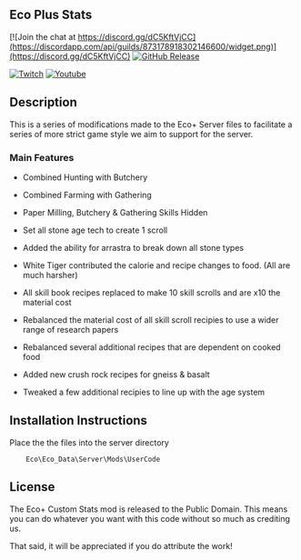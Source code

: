 Eco Plus Stats 
-----------------

[![Join the chat at https://discord.gg/dC5KftVjCC](https://discordapp.com/api/guilds/873178918302146600/widget.png)](https://discord.gg/dC5KftVjCC)
[![GitHub Release](https://img.shields.io/github/v/release/D-Kalkan/Custom-Stats-Eco.svg)](https://github.com/D-Kalkan/Custom-Stats-Eco/releases)

[![Twitch](https://img.shields.io/twitch/status/saltemike?style=social)](https://www.twitch.tv/saltemike)
[![Youtube](https://img.shields.io/youtube/channel/views/UCOblfLLbNni0_VUeGWhiKDw?style=social)](https://www.youtube.com/c/SaltEMike)

## Description ##

This is a series of modifications made to the Eco+ Server files to facilitate a series of more strict game style we aim to support for the server.

### Main Features ###


* Combined Hunting with Butchery
* Combined Farming with Gathering
* Paper Milling, Butchery & Gathering Skills Hidden
* Set all stone age tech to create 1 scroll
* Added the ability for arrastra to break down all stone types

* White Tiger contributed the calorie and recipe changes to food. (All are much harsher)
* All skill book recipes replaced to make 10 skill scrolls and are x10 the material cost
* Rebalanced the material cost of all skill scroll recipies to use a wider range of research papers
* Rebalanced several additional recipes that are dependent on cooked food
* Added new crush rock recipes for gneiss & basalt
* Tweaked a few additional recipies to line up with the age system

## Installation Instructions ##

Place the the files into the server directory 

		Eco\Eco_Data\Server\Mods\UserCode

## License ##

The Eco+ Custom Stats mod is released to the Public Domain. This means you can do whatever you want with this code without so much as crediting us.

That said, it will be appreciated if you do attribute the work!